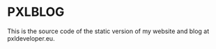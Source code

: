 # PXLBLOG

This is the source code of the static version of my website and blog at pxldeveloper.eu.
